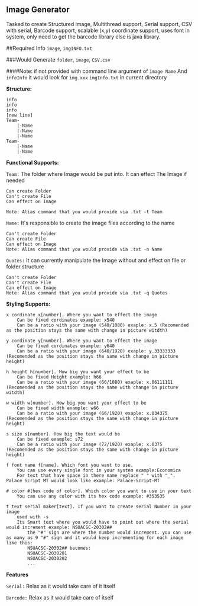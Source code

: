 ## Image Generator

Tasked to create Structured image, Multithread support, Serial support, CSV with serial, Barcode support, scalable (x,y)
coordinate support, uses font in system, only need to get the barcode library else is java library.

##Required Info
`image`, `imgINFO.txt`

###Would Generate
`folder`, `image`, `CSV.csv`

####Note: if not provided with command line argument of `image Name` And `infoInfo` it would look for `img.xxx` `imgInfo.txt` in current directory

**Structure:**

    info
    info
    info
    [new line]
    Team-
        |-Name
        |-Name
        |-Name
    Team-
        |-Name
        |-Name

**Functional Supports:**

`Team:` The folder where Image would be put into. It can effect The Image if needed

    Can create Folder
    Can't create File
    Can effect on Image
    
    Note: Alias command that you would provide via .txt -t Team

`Name:` It's responsible to create the image files according to the name

    Can't create Folder
    Can create File
    Can effect on Image
    Note: Alias command that you would provide via .txt -n Name

`Quotes:` It can currently manipulate the Image without and effect on file or folder structure

    Can't create Folder
    Can't create File
    Can effect on Image
    Note: Alias command that you would provide via .txt -q Quotes

**Styling Supports:**

    x cordinate x[number]. Where you want to effect the image
        Can be fixed cordinates example: x540
        Can be a ratio with your image (540/1080) exaple: x.5 (Recomended as the position stays the same with change in picture witdth)
    
    y cordinate y[number]. Where you want to effect the image
        Can be fixed cordinates example: y640
        Can be a ratio with your image (640/1920) exaple: y.33333333 (Recomended as the position stays the same with change in picture height)
    
    h height h[number]. How big you want your effect to be
        Can be fixed Height example: h66
        Can be a ratio with your image (66/1080) exaple: x.06111111 (Recomended as the position stays the same with change in picture witdth)
    
    w width w[number]. How big you want your effect to be
        Can be fixed width example: w66
        Can be a ratio with your image (66/1920) exaple: x.034375 (Recomended as the position stays the same with change in picture height)
    
    s size s[number]. How big the text would be
        Can be fixed example: s72
        Can be a ratio with your image (72/1920) exaple: x.0375 (Recomended as the position stays the same with change in picture height)
    
    f font name f[name]. Which font you want to use.
        You can use every single font in your system example:Economica
        For text that have space in there name replace " " with "_". Palace Script MT would look like example: Palace-Script-MT
    
    # color #[hex code of color]. Which color you want to use in your text
        You can use any color with its hex code example: #353535

    t text serial maker[text]. If you want to create serial Number in your image
        used with -s
        Its Smart text where you would have to point out where the serial would increment example: NSUACSC-20302##
            the "#" sign are where the number would increment. you can use as many as 9 "#" sign and it would keep incrementing for each image like this:
            NSUACSC-20302## becomes:
            NSUACSC-2030201
            NSUACSC-2030202
            ...


**Features**

`Serial:` Relax as it would take care of it itself

`Barcode:` Relax as it would take care of itself



